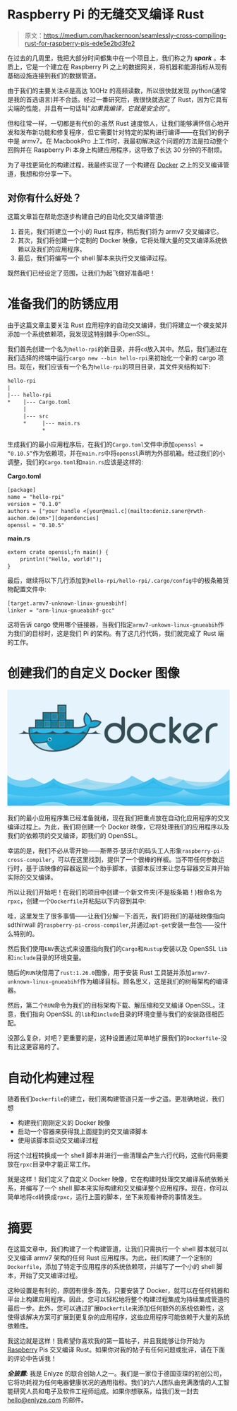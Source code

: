 # Raspberry Pi 的无缝交叉编译 Rust

> 原文：<https://medium.com/hackernoon/seamlessly-cross-compiling-rust-for-raspberry-pis-ede5e2bd3fe2>

在过去的几周里，我把大部分时间都集中在一个项目上，我们称之为 ***spark*** 。本质上，它是一个建立在 Raspberry Pi 之上的数据网关，将机器和能源指标从现有基础设施连接到我们的数据管道。

由于我们的主要关注点是高达 100Hz 的高频读数，所以很快就发现 python(通常是我的首选语言)并不合适。经过一番研究后，我很快就选定了 Rust，因为它具有尖端的性能，并且有一句话叫“*如果我编译，它就是安全的”*。

但和往常一样，一切都是有代价的:虽然 Rust 速度惊人，让我们能够满怀信心地开发和发布新功能和修复程序，但它需要针对特定的架构进行编译——在我们的例子中是 armv7。在 MacbookPro 上工作时，我最初解决这个问题的方法是拉动整个回购并在 Raspberry Pi 本身上构建应用程序，这导致了长达 30 分钟的不耐烦。

为了寻找更简化的构建过程，我最终实现了一个构建在 [Docker](https://hackernoon.com/tagged/docker) 之上的交叉编译管道，我想和你分享一下。

## 对你有什么好处？

这篇文章旨在帮助您逐步构建自己的自动化交叉编译管道:

1.  首先，我们将建立一个小的 Rust 程序，稍后我们将为 armv7 交叉编译它。
2.  其次，我们将创建一个定制的 Docker 映像，它将处理大量的交叉编译系统依赖以及我们的应用程序。
3.  最后，我们将编写一个 shell 脚本来执行交叉编译过程。

既然我们已经设定了范围，让我们为起飞做好准备吧！

# 准备我们的防锈应用

由于这篇文章主要关注 Rust 应用程序的自动交叉编译，我们将建立一个裸支架并添加一个系统依赖项，我发现这特别棘手:OpenSSL。

我们首先创建一个名为`hello-rpi`的新目录，并将`cd`放入其中。然后，我们通过在我们选择的终端中运行`cargo new --bin hello-rpi`来初始化一个新的 cargo 项目。现在，我们应该有一个名为`hello-rpi`的项目目录，其文件夹结构如下:

```
hello-rpi
|
|--- hello-rpi
*    |--- Cargo.toml
     |
     |--- src
     *     |--- main.rs
           *
```

生成我们的最小应用程序后，在我们的`Cargo.toml`文件中添加`openssl = “0.10.5”`作为依赖项，并在`main.rs`中将`openssl`声明为外部机箱。经过我们的小调整，我们的`Cargo.toml`和`main.rs`应该是这样的:

**Cargo.toml**

```
[package]
name = "hello-rpi"
version = "0.1.0"
authors = ["your handle <[your@mail.c](mailto:deniz.saner@rwth-aachen.de)om>"][dependencies]
openssl = "0.10.5"
```

**main.rs**

```
extern crate openssl;fn main() {
    println!("Hello, world!");
}
```

最后，继续将以下几行添加到`hello-rpi/hello-rpi/.cargo/config`中的板条箱货物配置文件中:

```
[target.armv7-unknown-linux-gnueabihf]
linker = "arm-linux-gnueabihf-gcc"
```

这将告诉 cargo 使用哪个链接器，当我们指定`armv7-unkown-linux-gnueabih`作为我们的目标时，这是我们 Pi 的架构。有了这几行代码，我们就完成了 Rust 端的工作。

# 创建我们的自定义 Docker 图像

![](img/706751c179fc8ddfd0b692875037e6a6.png)

我们的最小应用程序集已经准备就绪，现在我们把重点放在自动化应用程序的交叉编译过程上。为此，我们将创建一个 Docker 映像，它将处理我们的应用程序以及我们的依赖项的交叉编译，即我们的 OpenSSL。

幸运的是，我们不必从零开始——斯蒂芬·瑟沃尔的码头工人形象`raspberry-pi-cross-compiler`，可以在这里找到，提供了一个很棒的样板。当不带任何参数运行时，基于该映像的容器返回一个助手脚本，该脚本反过来让您与容器交互并开始实际的交叉编译。

所以让我们开始吧！在我们的项目中创建一个新文件夹(不是板条箱！)根命名为`rpxc`，创建一个`Dockerfile`并粘贴以下内容到其中:

哇，这里发生了很多事情——让我们分解一下:首先，我们将我们的基础映像指向 sdthirwall 的`raspberry-pi-cross-compiler`,并通过`apt-get`安装一些包——没什么特别的。

然后我们使用`ENV`表达式来设置指向我们的`Cargo`和`Rustup`安装以及 OpenSSL `lib`和`include`目录的环境变量。

随后的`RUN`块借用了`rust:1.26.0`图像，用于安装 Rust 工具链并添加`armv7-unknown-linux-gnueabihf`作为编译目标。顾名思义，这是我们的树莓架构的编译器。

然后，第二个`RUN`命令为我们的目标架构下载、解压缩和交叉编译 OpenSSL。注意，我们指向 OpenSSL 的`lib`和`include`目录的环境变量与我们的安装路径相匹配。

没那么复杂，对吧？更重要的是，这种设置通过简单地扩展我们的`Dockerfile`-没有比这更容易的了。

# 自动化构建过程

随着我们`Dockerfile`的建立，我们离构建管道只差一步之遥。更准确地说，我们想

*   构建我们刚刚定义的 Docker 映像
*   启动一个容器来获得我上面提到的交叉编译脚本
*   使用该脚本启动交叉编译过程

将这个过程转换成一个 shell 脚本并进行一些清理会产生六行代码，这些代码需要放在`rpxc`目录中才能正常工作。

就是这样！我们定义了自定义 Docker 映像，它在构建时处理交叉编译系统依赖关系，并编写了一个 shell 脚本来实际构建和交叉编译整个应用程序。现在，你可以简单地将`cd`转换成`rpxc`，运行上面的脚本，坐下来观看神奇的事情发生。

# 摘要

在这篇文章中，我们构建了一个构建管道，让我们只需执行一个 shell 脚本就可以交叉编译 armv7 架构的任何 Rust 应用程序。为此，我们构建了一个定制的`Dockerfile`，添加了特定于应用程序的系统依赖项，并编写了一个小的 shell 脚本，开始了交叉编译过程。

这种设置是有利的，原因有很多:首先，只要安装了 Docker，就可以在任何机器和平台上构建应用程序。因此，您可以轻松地将整个构建过程集成为持续集成管道的最后一步。此外，您可以通过扩展`Dockerfile`来添加任何额外的系统依赖性，这使得该解决方案可扩展到更复杂的应用程序，这些应用程序可能依赖于大量的系统依赖性。

我这边就是这样！我希望你喜欢我的第一篇帖子，并且我能够让你开始为 [Raspberry](https://hackernoon.com/tagged/raspberry) Pis 交叉编译 Rust。如果你对我的帖子有任何问题或批评，请在下面的评论中告诉我！

***全披露:*** 我是 Enlyze 的联合创始人之一。我们是一家位于德国亚琛的初创公司，它将功耗视为任何电器健康状况的通用指标。我们的六人团队由充满激情的人工智能研究人员和电子及软件工程师组成。如果你想联系，给我们发一封去 hello@enlyze.com 的邮件。